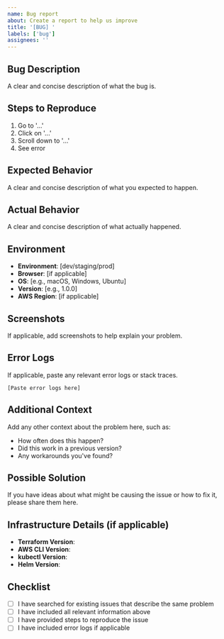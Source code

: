 ```yaml
---
name: Bug report
about: Create a report to help us improve
title: '[BUG] '
labels: ['bug']
assignees: ''
---
```


## Bug Description

A clear and concise description of what the bug is.

## Steps to Reproduce

1. Go to '...'
2. Click on '...'
3. Scroll down to '...'
4. See error

## Expected Behavior

A clear and concise description of what you expected to happen.

## Actual Behavior

A clear and concise description of what actually happened.

## Environment

- **Environment**: [dev/staging/prod]
- **Browser**: [if applicable]
- **OS**: [e.g., macOS, Windows, Ubuntu]
- **Version**: [e.g., 1.0.0]
- **AWS Region**: [if applicable]

## Screenshots

If applicable, add screenshots to help explain your problem.

## Error Logs

If applicable, paste any relevant error logs or stack traces.

```
[Paste error logs here]
```

## Additional Context

Add any other context about the problem here, such as:
- How often does this happen?
- Did this work in a previous version?
- Any workarounds you've found?

## Possible Solution

If you have ideas about what might be causing the issue or how to fix it, please share them here.

## Infrastructure Details (if applicable)

- **Terraform Version**: 
- **AWS CLI Version**: 
- **kubectl Version**: 
- **Helm Version**: 

## Checklist

- [ ] I have searched for existing issues that describe the same problem
- [ ] I have included all relevant information above
- [ ] I have provided steps to reproduce the issue
- [ ] I have included error logs if applicable 